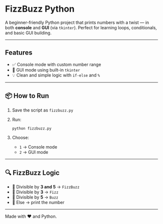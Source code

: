 
#  FizzBuzz Python

A beginner-friendly Python project that prints numbers with a twist — in both **console** and **GUI** (via `tkinter`). Perfect for learning loops, conditionals, and basic GUI building.

---

## Features

- ✅ Console mode with custom number range  
- 🎨 GUI mode using built-in `tkinter`  
- 💡 Clean and simple logic with `if-else` and `%`

---

## 📦 How to Run

1. Save the script as `fizzbuzz.py`  
2. Run:

    ```bash
    python fizzbuzz.py
    ```

3. Choose:
    - `1` → Console mode  
    - `2` → GUI mode

---

## 🔍 FizzBuzz Logic

- 🔢 Divisible by **3 and 5** → `FizzBuzz`  
- 🔢 Divisible by **3** → `Fizz`  
- 🔢 Divisible by **5** → `Buzz`  
- 🔢 Else → print the number


---

Made with ❤️ and Python.
